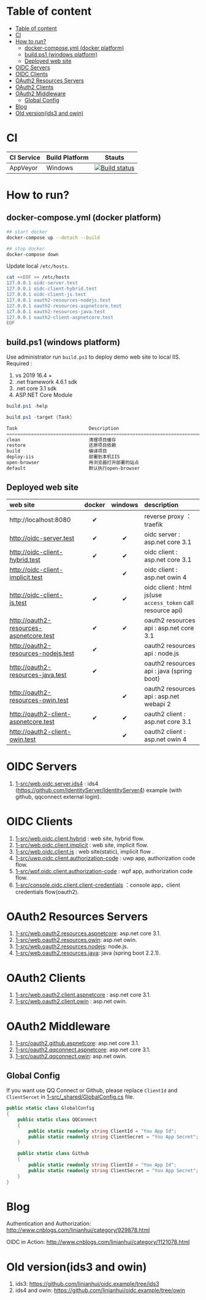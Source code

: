 <!-- TOC -->
# Table of content
- [Table of content](#table-of-content)
- [CI](#ci)
- [How to run?](#how-to-run)
  - [docker-compose.yml (docker platform)](#docker-composeyml-docker-platform)
  - [build.ps1 (windows platform)](#buildps1-windows-platform)
  - [Deployed web site](#deployed-web-site)
- [OIDC Servers](#oidc-servers)
- [OIDC Clients](#oidc-clients)
- [OAuth2 Resources Servers](#oauth2-resources-servers)
- [OAuth2 Clients](#oauth2-clients)
- [OAuth2 Middleware](#oauth2-middleware)
  - [Global Config](#global-config)
- [Blog](#blog)
- [Old version(ids3 and owin)](#old-versionids3-and-owin)

<!-- /TOC -->

# CI
| CI Service | Build Platform | Stauts                                                                                                                                           |
| ---------- | -------------- | ------------------------------------------------------------------------------------------------------------------------------------------------ |
| AppVeyor   | Windows        | [![Build status](https://ci.appveyor.com/api/projects/status/qx3m0b5etxe339yt?svg=true)](https://ci.appveyor.com/project/linianhui/oidc-example) |

# How to run?

## docker-compose.yml (docker platform)
```bash
## start docker
docker-compose up --detach --build

## stop docker
docker-compose down
```

Update local `/etc/hosts`.
```bash
cat <<EOF >> /etc/hosts
127.0.0.1 oidc-server.test
127.0.0.1 oidc-client-hybrid.test
127.0.0.1 oidc-client-js.test
127.0.0.1 oauth2-resources-nodejs.test
127.0.0.1 oauth2-resources-aspnetcore.test
127.0.0.1 oauth2-resources-java.test
127.0.0.1 oauth2-client-aspnetcore.test
EOF
```

## build.ps1 (windows platform)
Use administrator run `build.ps1` to deploy demo web site to local IIS. Required : 
1. vs 2019 16.4 + 
2. .net framework 4.6.1 sdk
3. .net core 3.1 sdk 
4. ASP.NET Core Module 

```powershell
build.ps1 -help

build.ps1 -target {Task}

Task                          Description
================================================================================
clean                         清理项目缓存
restore                       还原项目依赖
build                         编译项目
deploy-iis                    部署到本机IIS
open-browser                  用浏览器打开部署的站点
default                       默认执行open-browser
```


## Deployed web site

| web site                                       | docker | windows | description                                                 |
| :--------------------------------------------- | :----: | :-----: | :---------------------------------------------------------- |
| http://localhost:8080                          |   ✔    |         | reverse proxy ：traefik                                     |
| http://oidc-server.test                        |   ✔    |    ✔    | oidc server : asp.net core 3.1                              |
| http://oidc-client-hybrid.test                 |   ✔    |    ✔    | oidc client : asp.net core 3.1                              |
| http://oidc-client-implicit.test               |        |    ✔    | oidc client : asp.net owin 4                                |
| http://oidc-client-js.test                     |   ✔    |    ✔    | oidc client : html js(use `access_token` call resource api) |
| http://oauth2-resources-aspnetcore.test &nbsp; |   ✔    |    ✔    | oauth2 resources api : asp.net core 3.1                     |
| http://oauth2-resources-nodejs.test            |   ✔    |         | oauth2 resources api : node.js                              |
| http://oauth2-resources-java.test              |   ✔    |         | oauth2 resources api : java (spring boot)                   |
| http://oauth2-resources-owin.test              |        |    ✔    | oauth2 resources api : asp.net webapi 2                     |
| http://oauth2-client-aspnetcore.test           |   ✔    |    ✔    | oauth2 client : asp.net core 3.1                            |
| http://oauth2-client-owin.test                 |        |    ✔    | oauth2 client : asp.net owin 4                              |


# OIDC Servers

1. [1-src/web.oidc.server.ids4](1-src/web.oidc.server.ids4) : ids4 (https://github.com/IdentityServer/IdentityServer4) example (with github, qqconnect external login).


# OIDC Clients

1. [1-src/web.oidc.client.hybrid](1-src/web.oidc.client.hybrid) : web site, hybrid flow.
1. [1-src/web.oidc.client.implicit](1-src/web.oidc.client.implicit) : web site, implicit flow.
1. [1-src/web.oidc.client.js](1-src/web.oidc.client.js) : web site(static), implicit flow .
1. [1-src/uwp.oidc.client.authorization-code](1-src/uwp.oidc.client.authorization-code) : uwp app, authorization code flow.
1. [1-src/wpf.oidc.client.authorization-code](1-src/wpf.oidc.client.authorization-code) : wpf app, authorization code flow.
1. [1-src/console.oidc.client.client-credentials](1-src/console.oidc.client.client-credentials) ：console app，client credentials flow(oauth2).


# OAuth2 Resources Servers

1. [1-src/web.oauth2.resources.aspnetcore](1-src/web.oauth2.resources.aspnetcore): asp.net core 3.1.
1. [1-src/web.oauth2.resources.owin](1-src/web.oauth2.resources.owin): asp.net owin.
1. [1-src/web.oauth2.resources.nodejs](1-src/web.oauth2.resources.nodejs): node.js.
1. [1-src/web.oauth2.resources.java](1-src/web.oauth2.resources.java): java (spring boot 2.2.1).


# OAuth2 Clients

1. [1-src/web.oauth2.client.aspnetcore](1-src/web.oauth2.client.aspnetcore) : asp.net core 3.1.
1. [1-src/web.oauth2.client.owin](1-src/web.oauth2.client.owin) : asp.net owin.


# OAuth2 Middleware

1. [1-src/oauth2.github.aspnetcore](1-src/oauth2.github.aspnetcore): asp.net core 3.1.
1. [1-src/oauth2.qqconnect.aspnetcore](1-src/oauth2.qqconnect.aspnetcore): asp.net core 3.1.
1. [1-src/oauth2.qqconnect.owin](1-src/oauth2.qqconnect.owin): asp.net owin.


## Global Config

If you want use QQ Connect or Github, please replace `ClientId` and `ClientSercet` in [1-src/_shared/GlobalConfig.cs](1-src/_shared/GlobalConfig.cs) file.
```csharp
public static class GlobalConfig
{
    public static class QQConnect
    {
        public static readonly string ClientId = "You App Id";
        public static readonly string ClientSecret = "You App Secret";
    }

    public static class Github
    {
        public static readonly string ClientId = "You App Id";
        public static readonly string ClientSecret = "You App Secret";
    }
}
```


# Blog

Authentication and Authorization: http://www.cnblogs.com/linianhui/category/929878.html

OIDC in Action: http://www.cnblogs.com/linianhui/category/1121078.html


# Old version(ids3 and owin)

1. ids3: https://github.com/linianhui/oidc.example/tree/ids3
2. ids4 and owin: https://github.com/linianhui/oidc.example/tree/owin
